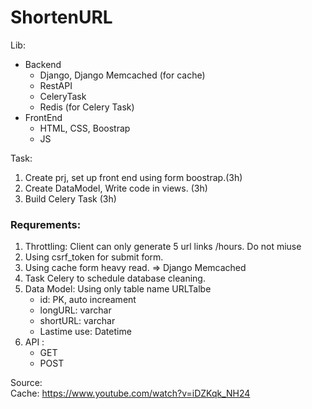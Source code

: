 # ShortenURL
Lib:
- Backend
    - Django, Django Memcached (for cache)
    - RestAPI
    - CeleryTask
    - Redis (for Celery Task)
- FrontEnd
    - HTML, CSS, Boostrap
    - JS


Task:
1. Create prj, set up front end using form boostrap.(3h)
2. Create DataModel, Write code in views. (3h) 
3. Build Celery Task (3h)

### Requrements:   
1. Throttling: Client can only generate 5 url links /hours. Do not miuse
2. Using csrf_token for submit form. 
3. Using cache form heavy read. => Django Memcached
4. Task Celery to schedule database cleaning. 
5. Data Model: Using only table name URLTalbe 
    - id: PK, auto increament
    - longURL: varchar
    - shortURL: varchar
    - Lastime use: Datetime
6. API :
    - GET
    - POST

Source:      
Cache: https://www.youtube.com/watch?v=iDZKqk_NH24 

